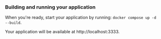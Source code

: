 ### Building and running your application

When you're ready, start your application by running:
`docker compose up -d --build`.

Your application will be available at http://localhost:3333.
